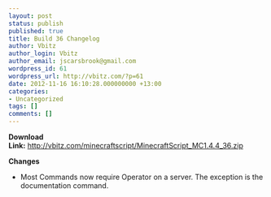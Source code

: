 ```yaml
---
layout: post
status: publish
published: true
title: Build 36 Changelog
author: Vbitz
author_login: Vbitz
author_email: jscarsbrook@gmail.com
wordpress_id: 61
wordpress_url: http://vbitz.com/?p=61
date: 2012-11-16 16:10:28.000000000 +13:00
categories:
- Uncategorized
tags: []
comments: []
---
```

<strong>Download Link:</strong> <a title="http://vbitz.com/minecraftscript/MinecraftScript_MC1.4.4_36.zip" href="http://vbitz.com/minecraftscript/MinecraftScript_MC1.4.4_36.zip" target="_blank">http://vbitz.com/minecraftscript/MinecraftScript_MC1.4.4_36.zip</a>

<strong>Changes</strong>
<ul>
	<li>Most Commands now require Operator on a server. The exception is the documentation command.</li>
</ul>
